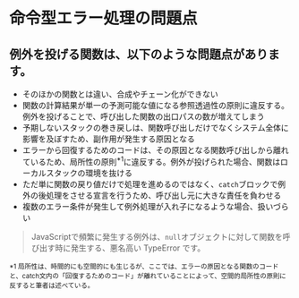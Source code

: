 # 命令型エラー処理の問題点
## 例外を投げる関数は、以下のような問題点があります。

- そのほかの関数とは違い、合成やチェーン化ができない
- 関数の計算結果が単一の予測可能な値になる参照透過性の原則に違反する。例外を投げることで、呼び出した関数の出口パスの数が増えてしまう
- 予期しないスタックの巻き戻しは、関数呼び出しだけでなくシステム全体に影響を及ぼすため、副作用が発生する原因となる
- エラーから回復するためのコードは、その原因となる関数呼び出しから離れているため、局所性の原則<sup>*1</sup>に違反する。例外が投げられた場合、関数はローカルスタックの環境を抜ける
- ただ単に関数の戻り値だけで処理を進めるのではなく、`catch`ブロックで例外の後処理をさせる宣言を行うため、呼び出し元に大きな責任を負わせる
- 複数のエラー条件が発生して例外処理が入れ子になるような場合、扱いづらい

> JavaScriptで頻繁に発生する例外は、`null`オブジェクトに対して関数を呼び出す時に発生する、悪名高い TypeError です。

<sup>\*1 局所性は、時間的にも空間的にも生じるが、ここでは、エラーの原因となる関数のコードと、catch文内の「回復するためのコード」が離れていることによって、空間的局所性の原則に反すると筆者は述べている。</sup>
